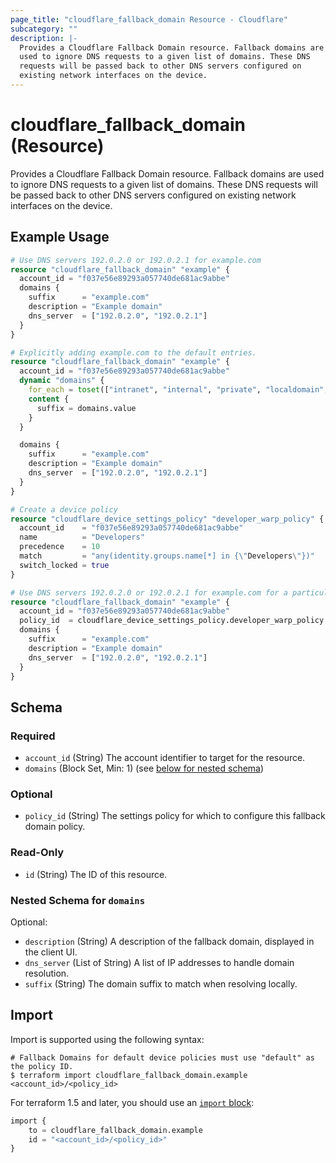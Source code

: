 ```yaml
---
page_title: "cloudflare_fallback_domain Resource - Cloudflare"
subcategory: ""
description: |-
  Provides a Cloudflare Fallback Domain resource. Fallback domains are
  used to ignore DNS requests to a given list of domains. These DNS
  requests will be passed back to other DNS servers configured on
  existing network interfaces on the device.
---
```


# cloudflare_fallback_domain (Resource)

Provides a Cloudflare Fallback Domain resource. Fallback domains are
used to ignore DNS requests to a given list of domains. These DNS
requests will be passed back to other DNS servers configured on
existing network interfaces on the device.

## Example Usage

```terraform
# Use DNS servers 192.0.2.0 or 192.0.2.1 for example.com
resource "cloudflare_fallback_domain" "example" {
  account_id = "f037e56e89293a057740de681ac9abbe"
  domains {
    suffix      = "example.com"
    description = "Example domain"
    dns_server  = ["192.0.2.0", "192.0.2.1"]
  }
}

# Explicitly adding example.com to the default entries.
resource "cloudflare_fallback_domain" "example" {
  account_id = "f037e56e89293a057740de681ac9abbe"
  dynamic "domains" {
    for_each = toset(["intranet", "internal", "private", "localdomain", "domain", "lan", "home", "host", "corp", "local", "localhost", "home.arpa", "invalid", "test"])
    content {
      suffix = domains.value
    }
  }

  domains {
    suffix      = "example.com"
    description = "Example domain"
    dns_server  = ["192.0.2.0", "192.0.2.1"]
  }
}

# Create a device policy
resource "cloudflare_device_settings_policy" "developer_warp_policy" {
  account_id    = "f037e56e89293a057740de681ac9abbe"
  name          = "Developers"
  precedence    = 10
  match         = "any(identity.groups.name[*] in {\"Developers\"})"
  switch_locked = true
}

# Use DNS servers 192.0.2.0 or 192.0.2.1 for example.com for a particular device policy
resource "cloudflare_fallback_domain" "example" {
  account_id = "f037e56e89293a057740de681ac9abbe"
  policy_id  = cloudflare_device_settings_policy.developer_warp_policy.id
  domains {
    suffix      = "example.com"
    description = "Example domain"
    dns_server  = ["192.0.2.0", "192.0.2.1"]
  }
}
```
<!-- schema generated by tfplugindocs -->
## Schema

### Required

- `account_id` (String) The account identifier to target for the resource.
- `domains` (Block Set, Min: 1) (see [below for nested schema](#nestedblock--domains))

### Optional

- `policy_id` (String) The settings policy for which to configure this fallback domain policy.

### Read-Only

- `id` (String) The ID of this resource.

<a id="nestedblock--domains"></a>
### Nested Schema for `domains`

Optional:

- `description` (String) A description of the fallback domain, displayed in the client UI.
- `dns_server` (List of String) A list of IP addresses to handle domain resolution.
- `suffix` (String) The domain suffix to match when resolving locally.

## Import

Import is supported using the following syntax:

```shell
# Fallback Domains for default device policies must use "default" as the policy ID.
$ terraform import cloudflare_fallback_domain.example <account_id>/<policy_id>
```

For terraform 1.5 and later, you should use an [`import` block](https://developer.hashicorp.com/terraform/language/import):
```terraform
import {
    to = cloudflare_fallback_domain.example
    id = "<account_id>/<policy_id>"
}
```
